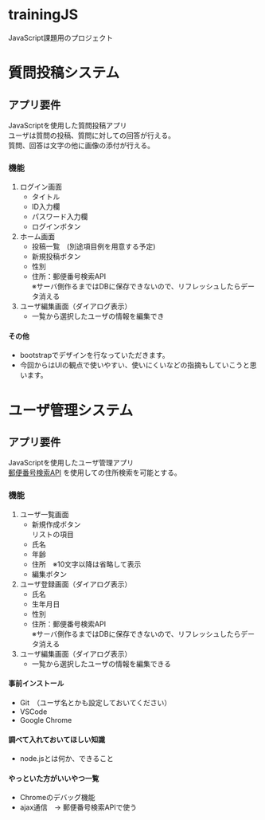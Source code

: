 # trainingJS
JavaScript課題用のプロジェクト


# 質問投稿システム
## アプリ要件
JavaScriptを使用した質問投稿アプリ<br> 
ユーザは質問の投稿、質問に対しての回答が行える。<br> 
質問、回答は文字の他に画像の添付が行える。<br> 

### 機能
1.  ログイン画面
    * タイトル
    * ID入力欄
    * パスワード入力欄
    * ログインボタン
2. ホーム画面
    * 投稿一覧　(別途項目例を用意する予定)
    * 新規投稿ボタン
    * 性別
    * 住所：郵便番号検索API<br> 
    ※サーバ側作るまではDBに保存できないので、リフレッシュしたらデータ消える
3. ユーザ編集画面（ダイアログ表示）
    * 一覧から選択したユーザの情報を編集でき

#### その他
* bootstrapでデザインを行なっていただきます。
* 今回からはUIの観点で使いやすい、使いにくいなどの指摘もしていこうと思います。



# ユーザ管理システム
## アプリ要件
JavaScriptを使用したユーザ管理アプリ<br> 
[郵便番号検索API](http://zipcloud.ibsnet.co.jp/doc/api)
を使用しての住所検索を可能とする。

### 機能
1.  ユーザ一覧画面
    * 新規作成ボタン<br> 
    リストの項目
    * 氏名
    * 年齢
    * 住所　※10文字以降は省略して表示
    * 編集ボタン
2. ユーザ登録画面（ダイアログ表示）
    * 氏名
    * 生年月日
    * 性別
    * 住所：郵便番号検索API<br> 
    ※サーバ側作るまではDBに保存できないので、リフレッシュしたらデータ消える
3. ユーザ編集画面（ダイアログ表示）
    * 一覧から選択したユーザの情報を編集できる

#### 事前インストール
* Git　（ユーザ名とかも設定しておいてください）
* VSCode
* Google Chrome

#### 調べて入れておいてほしい知識
* node.jsとは何か、できること

#### やっといた方がいいやつ一覧
* Chromeのデバッグ機能
* ajax通信　→ 郵便番号検索APIで使う
